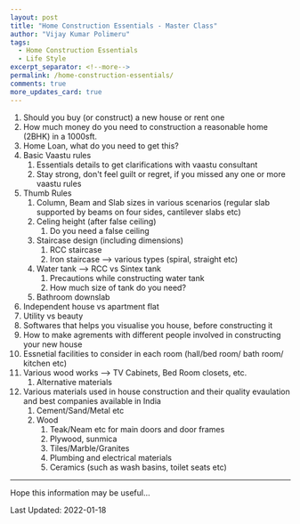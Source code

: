 ```yaml
---
layout: post
title: "Home Construction Essentials - Master Class"
author: "Vijay Kumar Polimeru"
tags: 
  - Home Construction Essentials
  - Life Style
excerpt_separator: <!--more-->
permalink: /home-construction-essentials/
comments: true
more_updates_card: true
---
```


1. Should you buy (or construct) a new house or rent one
1. How much money do you need to construction a reasonable home (2BHK) in a 1000sft.
1. Home Loan, what do you need to get this?
1. Basic Vaastu rules
	1. Essentials details to get clarifications with vaastu consultant
	1. Stay strong, don't feel guilt or regret, if you missed any one or more vaastu rules
1. Thumb Rules
	1. Column, Beam and Slab sizes in various scenarios (regular slab supported by beams on four sides, cantilever slabs etc)
	1. Celing height (after false ceiling)
		1. Do you need a false ceiling
	1. Staircase design (including dimensions)
		1. RCC staircase
		1. Iron staircase --> various types (spiral, straight etc)
	1. Water tank --> RCC vs Sintex tank	
		1. Precautions while constructing water tank
		1. How much size of tank do you need?
	1. Bathroom downslab
2. Independent house vs apartment flat
3. Utility vs beauty
4. Softwares that helps you visualise you house, before constructing it
5. How to make agrements with different people involved in constructing your new house
6. Essnetial facilities to consider in each room (hall/bed room/ bath room/ kitchen etc)
1. Various wood works --> TV Cabinets, Bed Room closets, etc.
	1. Alternative materials
1. Various materials used in house construction	and their quality evaulation and best companies available in India
	1. Cement/Sand/Metal etc
	1. Wood
		1. Teak/Neam etc for main doors and door frames
		1. Plywood, sunmica
		1. Tiles/Marble/Granites
		1. Plumbing and electrical materials
		1. Ceramics (such as wash basins, toilet seats etc)



---
Hope this information may be useful…

Last Updated: 2022-01-18	